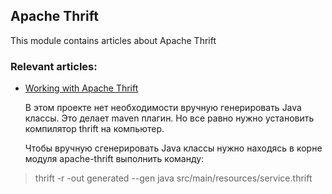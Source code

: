 ## Apache Thrift

This module contains articles about Apache Thrift

### Relevant articles:

- [Working with Apache Thrift](https://www.baeldung.com/apache-thrift)


  В этом проекте нет необходимости вручную генерировать Java классы. Это делает maven плагин.
  Но все равно нужно установить компилятор thrift на компьютер. 

  Чтобы вручную сгенерировать Java классы нужно находясь в корне модуля apache-thrift выполнить команду:
> thrift -r -out generated --gen java src/main/resources/service.thrift